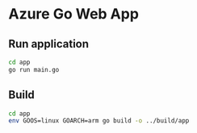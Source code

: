 # Azure Go Web App

## Run application

```bash
cd app
go run main.go
```

## Build

```bash
cd app
env GOOS=linux GOARCH=arm go build -o ../build/app
```
